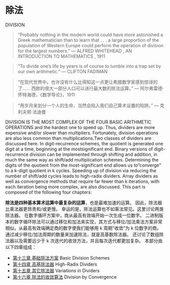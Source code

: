 # 除法

DIVISION



> “Probably nothing in the modern world could have more astonished a Greek mathematician than to learn that . . . a large proportion of the population of Western Europe could perform the operation of division for the largest numbers.”
> 				— ALFRED WHITEHEAD , AN INTRODUCTION TO MATHEMATICS , 1911

> “To divide one’s life by years is of course to tumble into a trap set by our own arithmetic.”
> 				— CLIFTON FADIMAN



> “在现代世界中，也许没有什么比得知这一点更让希腊数学家感到惊讶的了…… 西欧的很大一部分人口可以进行最大数的除法运算。”
> 			— 阿尔弗雷德·怀特海德，《数学导论》，1911

> “用岁月来划分一个人的生命，当然会陷入我们自己算术设置的陷阱。”
> 			— 克利夫顿·法迪曼



DIVISION IS THE MOST COMPLEX OF THE FOUR BASIC ARITHMETIC OPERATIONS and the hardest one to speed up. Thus, dividers are more expensive and/or slower than multipliers. Fortunately, division operations are also less common than multiplications.Two classes of dividers are discussed here. In digit-recurrence schemes, the quotient is generated one digit at a time, beginning at the mostsignificant end. Binary versions of digit-recurrence division can be implemented through shifting and addition, in much the same way as shift/add multiplication schemes. Determining the digits of the quotient from the most-significant end allows us to“converge” to a k-digit quotient in k cycles. Speeding up of division via reducing the number of shift/add cycles leads to high-radix dividers. Array dividers as well as convergence methods that require far fewer than k iterations, with each iteration being more complex, are also discussed. This part is composed of the following four chapters:

**除法是四种基本算术运算中最复杂的运算**，也是最难加速的运算。 因此，除法器比乘法器更昂贵和/或更慢。 幸运的是，除法运算也不如乘法常见。这里讨论两类除法器。 在数字循环方案中，商从最高有效端开始一次生成一位数字。 二进制版本的数字循环除法可以通过移位和加法来实现，其方式与移位/加法乘法方案非常相似。从最高有效端确定商的数字使我们能够用 k 周期“收敛”为 k 位数字的商。 通过减少移位/加法周期的数量来加速除法，就是高基数除法器。 还讨论了数组除法器以及需要远少于 k 次迭代的收敛方法，并且每次迭代都更加复杂。 本部分由以下四章组成：



-   [第十三章 基础除法方案](13.md) Basic Division Schemes
-   [第十四章 高基除法器](14.md) High-Radix Dividers
-   [第十五章 其它除法器](15.md) Variations in Dividers
-   [第十六章 除法的收敛算法](16.md) Division by Convergence